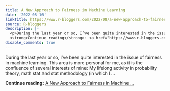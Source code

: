 ```yaml
---
title: A New Approach to Fairness in Machine Learning
date: '2022-08-16'
linkTitle: https://www.r-bloggers.com/2022/08/a-new-approach-to-fairness-in-machine-learning/
source: R-bloggers
description: |-
  <p>During the last year or so, I’ve been quite interested in the issue of fairness in machine learning. This area is more personal for me, as it is the confluence of several interests of mine: My lifelong activity in probability theory, math stat and stat methodology (in which I ...</p>
  <strong>Continue reading</strong>: <a href="https://www.r-bloggers.com/2022/08/a-new-approach-to-fairness-in-machine-learning/">A New Approach to Fairness in Machine ...
disable_comments: true
---
```

<p>During the last year or so, I’ve been quite interested in the issue of fairness in machine learning. This area is more personal for me, as it is the confluence of several interests of mine: My lifelong activity in probability theory, math stat and stat methodology (in which I ...</p>
<strong>Continue reading</strong>: <a href="https://www.r-bloggers.com/2022/08/a-new-approach-to-fairness-in-machine-learning/">A New Approach to Fairness in Machine ...